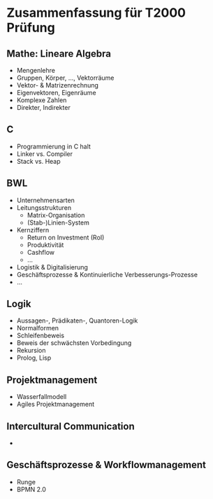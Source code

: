 # Zusammenfassung für T2000 Prüfung

## Mathe: Lineare Algebra

-   Mengenlehre
-   Gruppen, Körper, ..., Vektorräume
-   Vektor- & Matrizenrechnung
-   Eigenvektoren, Eigenräume
-   Komplexe Zahlen
-   Direkter, Indirekter

## C

-   Programmierung in C halt
-   Linker vs. Compiler
-   Stack vs. Heap

## BWL

-   Unternehmensarten
-   Leitungsstrukturen
    -   Matrix-Organisation
    -   (Stab-)Linien-System
-   Kernziffern
    -   Return on Investment (RoI)
    -   Produktivität
    -   Cashflow
    -   ...
-   Logistik & Digitalisierung
-   Geschäftsprozesse & Kontinuierliche Verbesserungs-Prozesse
-   ...

## Logik

-   Aussagen-, Prädikaten-, Quantoren-Logik
-   Normalformen
-   Schleifenbeweis
-   Beweis der schwächsten Vorbedingung
-   Rekursion
-   Prolog, Lisp

## Projektmanagement

-   Wasserfallmodell
-   Agiles Projektmanagement

## Intercultural Communication

-

## Geschäftsprozesse & Workflowmanagement

-   Runge
-   BPMN 2.0
